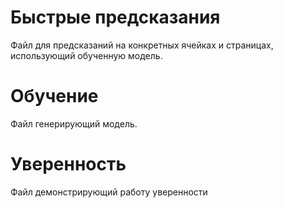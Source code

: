 # Быстрые предсказания

Файл для предсказаний на конкретных ячейках и страницах, использующий обученную модель.

# Обучение

Файл генерирующий модель.

# Уверенность

Файл демонстрирующий работу уверенности